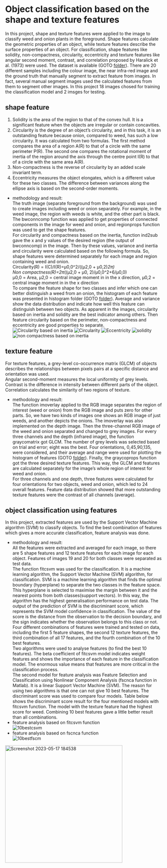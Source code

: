 # Object classification based on the shape and texture features<br/>
In this project, shape and texture features were applied to the image to classify weed and onion plants in the foreground. Shape features calculate the geometric properties of an object, while texture features describe the surface properties of an object. For classification, shape features like solidity, non-compactness, circularity, eccentricity and texture features like angular second moment, contrast, and correlation proposed by Haralick et al. (1973) were used. The dataset is available (GOTO [folder](https://github.com/Afsaneh-Karami/Computer_Vision/tree/main/object%20classification%20with%20shape%20and%20texture%20feature/Dataset)). There are 20 different samples including the colour image, the near infra-red image and the ground truth that manually segment to extract feature from images. In fact, several manual segment images used the calculated features from them to segment other images. In this project 18 images chosed for training the classification model and 2 imsges for testing.<br />
## shape feature <br/>
1. Solidity is the area of the region to that of the convex hull. It is a significant feature when the objects are irregular or contain concavities. <br />
2. Circularity is the degree of an object’s circularity, and in this task, it is an outstanding feature because onion, compared to weed, has such a low circularity. It was calculated from two formulas. The first method compares the area of a region A(R) to that of a circle with the same perimeter P(R). The second one compares the rotational moment of inertia of the region around the axis through the centre point I(R) to that of a circle with the same area A(R). <br />
3. Non-compactness is the reverse of circularity by an added scale invariant term. <br />
4. Eccentricity measures the object elongates, which is a different value for these two classes. The difference between variances along the ellipse axis is based on the second-order moments. <br />
* methodology and result:<br />
The truth image (separate foreground from the background)
was used to create images including weed or onion separately.
For example, in the weed image, the region with weeds is
white, and the other part is black. The bwconncomp function
was applied to get properties of connected components in the
image for weed and onion, and regionprops function was used
to get the shape features. <br />
For circularity and compactness based on the inertia, function
ind2sub gave the x and y values of the desired region (the
output of bwconncomp) in the image. Then by these values,
variance and inertia and circularity were calculated based on the following formula. So, shape
features were determined separately for each image and region
containing weed and onion. <br />
Circularity(R) = I(C)/I(R)=µ0,0^2/((µ2,0 + µ0,2)*2π) <br />
Non compactness(R)=2π*((µ2,0 + µ0, 2)/µ0,0^2+6/µ0,0) <br />
µ0,0 = Area, µ2,0 = central image moment in  in the x direction, µ0,2 = central image moment in  in the x direction <br />
To compare the feature shape for two classes and infer
which one can better distinguish a weed from an onion, the
histogram of each feature was presented in histogram folder (GOTO [folder](https://github.com/Afsaneh-Karami/Computer_Vision/tree/main/object%20classification%20with%20shape%20and%20texture%20feature/histogram)).
Average and variance show the data distribution and indicate
how well this feature can distinguish between two objects. As
apparent in the images, circularity based on inertia and solidity
are the best indicator among others. Then feature circularity
based on the perimeter, non-compactness and eccentricity are
good properties to separate. 
![Circularity based on inertia](https://github.com/Afsaneh-Karami/Computer_Vision/assets/78735911/0cf4b878-73d3-4aca-bd52-3b7e5825a8a5)
![Circularity](https://github.com/Afsaneh-Karami/Computer_Vision/assets/78735911/a72b721f-cf81-4a1d-bff1-f49b77f1b242)
![Eccentricity](https://github.com/Afsaneh-Karami/Computer_Vision/assets/78735911/d8e59734-a9c5-4d44-8d0b-661b7a8f912f)
![solidity](https://github.com/Afsaneh-Karami/Computer_Vision/assets/78735911/28acc7cd-1380-4339-a424-2da2218dcef5)
![non compactness based on inertia](https://github.com/Afsaneh-Karami/Computer_Vision/assets/78735911/4f87f1e3-87c7-4efd-a0bf-2855b8bc1e27)
## texture feature <br/>
For texture features, a grey-level co-occurrence matrix
(GLCM) of objects describes the relationships between pixels
pairs at a specific distance and orientation was used. <br />
Angular second-moment measures the local uniformity of grey
levels.<br />
Contrast is the difference in intensity between different parts of the object.<br />
Correlation calculates the similarity of two regions of texture. <br />
* methodology and result:<br />
The function imoverlay applied to the RGB image separates
the region of interest (weed or onion) from the RGB image and
puts zero for other parts. So, we have two kinds of images one
shows an RGB image of just weeds, and another depicts the
onions. The imoverlay was also implemented on the depth
image. Then the three-channel RGB image of the weed and
onion separated and changed to grey images. For every three
channels and the depth (infrared image), the function graycomatrix got GLCM.
The number of grey levels was selected based on trial and
error; eight was the best.
Four orientations, 0,45,90,135, were considered, and their
average and range were used for plotting the histogram of
features (GOTO [folder](https://github.com/Afsaneh-Karami/Computer_Vision/tree/main/object%20classification%20with%20shape%20and%20texture%20feature/histogram)). Finally, the graycoprops function got the three desired texture features. This way, the GLCM and features are
calculated separately for the image’s whole region of interest
for weed and onion. <br />
For three channels and one depth, three features were
calculated for four orientations for two objects, weed and
onion, which led to 24 overall features. Feature data distribution showed that
more outstanding texture features were the contrast of all
channels (average). 
## object classification using features <br/>
In this project, extracted features are used by the Support
Vector Machine algorithm (SVM) to classify objects. To find
the best combination of features which gives a more accurate
classification, feature analysis was done.
* methodology and result:<br />
All the features were extracted and averaged for each image,
so there are 5 shape features and 12 texture features for
each image for each object. Features of images 19 and 20
for both classes were separated as test data. <br />
The function fitcsvm was used for the classification. It is a machine learning
algorithm, the Support Vector Machine (SVM) algorithm,
for classification. SVM is a machine learning algorithm that finds the optimal boundary (hyperplane) to separate the two
classes in the feature space. This hyperplane is selected
to maximise the margin between it and the nearest points
from both classes(support vectors). In this way, the algorithm
has the highest generalisation performance on test data. The
output of the prediction of SVM is the discriminant score,
which represents the SVM model confidence in classification.
The value of the score is the distance from the observation
to the decision boundary, and the sign indicates whether
the observation belongs to this class or not. <br />
Four different combinations of features were trained and tested on data,
including the first 5 feature shapes, the second 12 texture
features, the third combination of all 17 features, and the
fourth combination of the 10 best features. <br />
Two algorithms were used to analyse features (to find the best 10 features).
The beta coefficient of fitcsvm model indicates weight features
and shows the importance of each feature in the classification
model. The enormous value means that features are more
critical in the classification process. <br />
The second model for feature analysis was Feature Selection and Classification using
Nonlinear Component Analysis (fscnca function in Matlab).
It is a linear Support Vector Machine (SVM). The reason for
using two algorithms is that one can not give 10 best features.
The discriminant score was used to compare four models. Table below shows the discriminant
score result for the four mentioned models with fitcsvm
function. The model with the texture feature had the highest
score for weed. Combining 10 best features gave a little better
result than all combinations. <br />
* feature analysis based on fitcsvm function<br />
![10bestcsvm](https://github.com/Afsaneh-Karami/Computer_Vision/assets/78735911/65e18514-287f-4efe-a3ff-d5fd79c4bd45)<br />
* feature analysis based on fscnca function<br />
![10bestfscm](https://github.com/Afsaneh-Karami/Computer_Vision/assets/78735911/db9c94c4-4b76-419c-96c4-a5d110944f6a)<br />
<img width="377" alt="Screenshot 2023-05-17 184538" src="https://github.com/Afsaneh-Karami/Computer_Vision/assets/78735911/87766bbf-7121-4015-bfc7-04f261332ea3">

